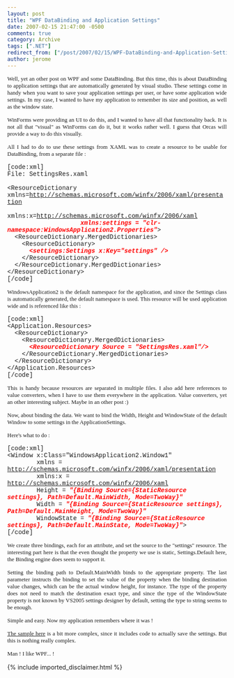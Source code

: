 ```yaml
---
layout: post
title: "WPF DataBinding and Application Settings"
date: 2007-02-15 21:47:00 -0500
comments: true
category: Archive
tags: [".NET"]
redirect_from: ["/post/2007/02/15/WPF-DataBinding-and-Application-Settings.aspx", "/post/2007/02/15/wpf-databinding-and-application-settings.aspx"]
author: jerome
---
```

<!-- more -->
<p align="justify">
<font face="trebuchet ms,geneva" size="2">Well, yet an other post on WPF and some DataBinding. But this time, this is about DataBinding to application settings that are automatically generated by visual studio. These settings come in handy when you want to save your application settings per user, or have some application wide settings. In my case, I wanted to have my application to remember its size and position, as well as the window state. </font>
</p>
<p align="justify">
<font face="trebuchet ms,geneva" size="2">WinForms were providing an UI to do this, and I wanted to have all that functionality back. It is not all that &quot;visual&quot; as WinForms can do it, but it works rather well. I guess that Orcas will provide a way to do this visually. </font>
</p>
<p align="justify">
<font face="trebuchet ms,geneva" size="2">All I had to do to use these settings from XAML was&nbsp;to create a resource to be usable for DataBinding, from a separate file :</font> 
</p>
<font face="courier new,courier">[code:xml]<br />
File: SettingsRes.xaml<br />
<br />
&lt;ResourceDictionary xmlns=<a href="http://schemas.microsoft.com/winfx/2006/xaml/presentation">http://schemas.microsoft.com/winfx/2006/xaml/presentation</a> <br />
&nbsp;&nbsp;&nbsp;&nbsp;&nbsp;&nbsp;&nbsp;&nbsp;&nbsp;&nbsp;&nbsp;&nbsp;&nbsp;&nbsp;&nbsp;&nbsp;&nbsp;&nbsp;&nbsp; xmlns:x=<a href="http://schemas.microsoft.com/winfx/2006/xaml">http://schemas.microsoft.com/winfx/2006/xaml</a>&nbsp;<br />
<span style="color: #ff0000"><strong>&nbsp;&nbsp;&nbsp;&nbsp;&nbsp;&nbsp;&nbsp;&nbsp;&nbsp;&nbsp;&nbsp;&nbsp;&nbsp;&nbsp;&nbsp;&nbsp;&nbsp;&nbsp;&nbsp;&nbsp;<em>xmlns:settings = &quot;clr-namespace:WindowsApplication2.Properties&quot;</em></strong></span>&gt;<br />
&nbsp; &lt;ResourceDictionary.MergedDictionaries&gt;<br />
&nbsp;&nbsp;&nbsp; &lt;ResourceDictionary&gt;<br />
</font><font face="courier new,courier"><span style="color: #ff0000"><strong>&nbsp;&nbsp;&nbsp;&nbsp;&nbsp; <em>&lt;settings:Settings x:Key=&quot;settings&quot; /&gt;</em><br />
</strong></span>&nbsp;&nbsp;&nbsp; &lt;/ResourceDictionary&gt;<br />
&nbsp; &lt;/ResourceDictionary.MergedDictionaries&gt;<br />
&lt;/ResourceDictionary&gt;<br />
[/code]</font><br />
<p align="justify">
<font face="trebuchet ms,geneva"><font size="2">WindowsApplication2 is the default namespace for the application, and since the Settings class is automatically generated, the default namespace is used. This resource will be used application wide and is referenced like this :</font> </font>
</p>
<p>
<font face="courier new,courier">[code:xml]<br />
&lt;Application.Resources&gt;<br />
&nbsp; &lt;ResourceDictionary&gt;<br />
&nbsp;&nbsp;&nbsp; &lt;ResourceDictionary.MergedDictionaries&gt;<br />
&nbsp;&nbsp;&nbsp;&nbsp;&nbsp; <span style="color: #ff0000"><strong><em>&lt;ResourceDictionary Source = &quot;SettingsRes.xaml&quot;/&gt;</em></strong><br />
&nbsp;&nbsp;&nbsp; </span>&lt;/ResourceDictionary.MergedDictionaries&gt;<br />
&nbsp; &lt;/ResourceDictionary&gt;<br />
&lt;/Application.Resources&gt; <br />
[/code]</font> 
</p>
<p align="justify">
<font face="trebuchet ms,geneva" size="2">This is handy because resources are separated in multiple files. I also add here references to value converters, when I have to use them everywhere in the application. Value converters, yet an other interesting subject. Maybe in an other post :) </font>
</p>
<p align="justify">
<font face="trebuchet ms,geneva" size="2">Now, about binding the data. We want to bind the Width, Height and WindowState of the default Window to some settings in the ApplicationSettings. </font>
</p>
<p align="justify">
<font face="trebuchet ms,geneva" size="2">Here&#39;s what to do : </font>
</p>
<p>
<font face="courier new,courier">[code:xml]<br />
&lt;Window x:Class=&quot;WindowsApplication2.Window1&quot; <br />
&nbsp;&nbsp;&nbsp;&nbsp;&nbsp;&nbsp;&nbsp; xmlns = <a href="http://schemas.microsoft.com/winfx/2006/xaml/presentation">http://schemas.microsoft.com/winfx/2006/xaml/presentation</a><br />
&nbsp;&nbsp;&nbsp;&nbsp;&nbsp;&nbsp;&nbsp; xmlns:x = <a href="http://schemas.microsoft.com/winfx/2006/xaml">http://schemas.microsoft.com/winfx/2006/xaml</a> <br />
&nbsp;&nbsp;&nbsp;&nbsp;&nbsp;&nbsp;&nbsp; Height = <span style="color: #ff0000"><strong><em>&quot;{Binding Source={StaticResource settings}, Path=Default.MainWidth, Mode=TwoWay}&quot;<br />
</em>&nbsp;&nbsp;&nbsp;&nbsp;&nbsp;&nbsp;&nbsp; </strong></span>Width = <span style="color: #ff0000"><strong><em>&quot;{Binding Source={StaticResource settings}, Path=Default.MainHeight, Mode=TwoWay}&quot;</em></strong></span> <br />
&nbsp;&nbsp;&nbsp;&nbsp;&nbsp;&nbsp;&nbsp; WindowState = <span style="color: #ff0000"><strong><em>&quot;{Binding Source={StaticResource settings}, Path=Default.MainState, Mode=TwoWay}&quot;</em></strong></span>&gt; <br />
[/code]</font> 
</p>
<p align="justify">
<font face="trebuchet ms,geneva" size="2">We create three bindings, each for an attribute, and set the source to the &quot;settings&quot; resource. The interesting part here is that the even thought the property we use is static, Settings.Default here, the Binding engine does seem to support it. </font>
</p>
<p align="justify">
<font face="trebuchet ms,geneva" size="2">Setting the binding path to Default.MainWidth binds to the appropriate property. The last parameter instructs the binding to set the value of the property when the binding destination value&nbsp;changes, which can be the actual window height, for instance. The type of the property does not need to match the destination exact type, and since the type of the WindowState property is not known by VS2005 settings designer by default, setting the type to string seems to be enough. </font>
</p>
<p align="justify">
<font face="trebuchet ms,geneva" size="2">Simple and easy. Now my application remembers where it was ! </font>
</p>
<p align="justify">
<a href="/files/wpf-appsettings-databinding.zip"><font face="trebuchet ms,geneva" size="2">The sample here</font></a><font size="2"><font face="trebuchet ms,geneva"> is a bit more complex, since it includes code to actually save the settings. But this is nothing really complex.</font><font face="trebuchet ms,geneva"> </font></font>
</p>
<p align="justify">
<font face="trebuchet ms,geneva" size="2">Man ! I like WPF... ! </font>
</p>

{% include imported_disclaimer.html %}
